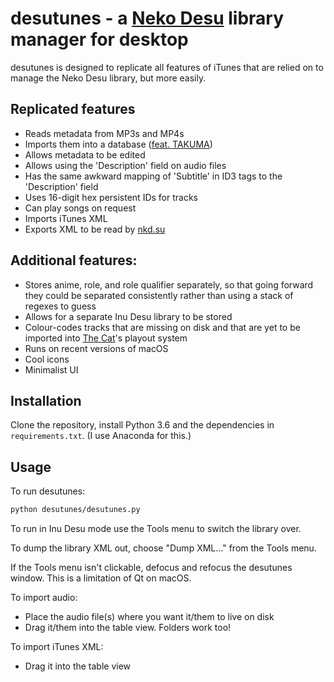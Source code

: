 # desutunes - a [Neko Desu](http://nekodesu.co.uk) library manager for desktop

desutunes is designed to replicate all features of iTunes that are relied on to manage the Neko Desu library, but more easily.

## Replicated features

* Reads metadata from MP3s and MP4s
* Imports them into a database ([feat. TAKUMA](https://nkd.su/database-feattakuma-10-feet/9B11E2BF18BDD27E/))
* Allows metadata to be edited
* Allows using the 'Description' field on audio files
* Has the same awkward mapping of 'Subtitle' in ID3 tags to the 'Description' field
* Uses 16-digit hex persistent IDs for tracks
* Can play songs on request
* Imports iTunes XML
* Exports XML to be read by [nkd.su](https://nkd.su)

## Additional features:

* Stores anime, role, and role qualifier separately, so that going forward they could be separated consistently rather than using a stack of regexes to guess
* Allows for a separate Inu Desu library to be stored
* Colour-codes tracks that are missing on disk and that are yet to be imported into [The Cat](https://thisisthecat.com)'s playout system
* Runs on recent versions of macOS
* Cool icons
* Minimalist UI


## Installation

Clone the repository, install Python 3.6 and the dependencies in `requirements.txt`. (I use Anaconda for this.)

## Usage

To run desutunes:

```bash
python desutunes/desutunes.py
```

To run in Inu Desu mode use the Tools menu to switch the library over.

To dump the library XML out, choose "Dump XML..." from the Tools menu.

If the Tools menu isn't clickable, defocus and refocus the desutunes window. This is a limitation of Qt on macOS.


To import audio:

* Place the audio file(s) where you want it/them to live on disk
* Drag it/them into the table view. Folders work too!

To import iTunes XML:

* Drag it into the table view
